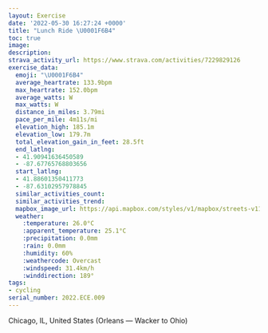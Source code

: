 ```yaml
---
layout: Exercise
date: '2022-05-30 16:27:24 +0000'
title: "Lunch Ride \U0001F6B4"
toc: true
image:
description:
strava_activity_url: https://www.strava.com/activities/7229829126
exercise_data:
  emoji: "\U0001F6B4"
  average_heartrate: 133.9bpm
  max_heartrate: 152.0bpm
  average_watts: W
  max_watts: W
  distance_in_miles: 3.79mi
  pace_per_mile: 4m11s/mi
  elevation_high: 185.1m
  elevation_low: 179.7m
  total_elevation_gain_in_feet: 28.5ft
  end_latlng:
  - 41.90941636450589
  - -87.67765768803656
  start_latlng:
  - 41.88601350411773
  - -87.63102957978845
  similar_activities_count:
  similar_activities_trend:
  mapbox_image_url: https://api.mapbox.com/styles/v1/mapbox/streets-v11/static/path-5+787af2-1.0(qzs~F%7ClzuOcA%40%7B%40DGDINQBMJOTCLEn%40%40lADbAAbMGbBQp%40QZUXiBzAcCbB%7B%40%5Ek%40J%7D%40%40kIFgKByHLkBFgEDs%40%3Fe%40G%7DAL%7DCDgA%3FyADoA%40uNVgFFoAAyBNUHGJG%5C%40dBCdB%3FxC%40r%40J%60C%40nABbOLf%5DFlHBtMHnIAhFHvI%40jEG%60FHdIK~CD~%40LnJFfLE%60EI%5CKT_BvCgBjDwR%60%5EgFbJkDtGkBbDRJHPJFtBFF%40HFBH%3FH%3FA),pin-s-s+e5b22e(-87.63103,41.88601),pin-s-f+89ae00(-87.67766000000002,41.90940999999999)/auto/800x800?access_token=pk.eyJ1Ijoiam9zaGJlY2ttYW4iLCJhIjoiY205eWR2aDd1MWZ6djJrbXc4a3M0bWZleiJ9.XiG9OWkNcZk2QzjJbxLB4A
  weather:
    :temperature: 26.0°C
    :apparent_temperature: 25.1°C
    :precipitation: 0.0mm
    :rain: 0.0mm
    :humidity: 60%
    :weathercode: Overcast
    :windspeed: 31.4km/h
    :winddirection: 189°
tags:
- cycling
serial_number: 2022.ECE.009
---
```

Chicago, IL, United States (Orleans — Wacker to Ohio)
